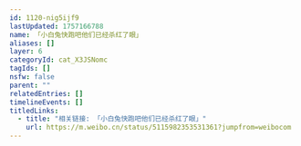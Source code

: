 ```yaml
---
id: 1120-nig5ijf9
lastUpdated: 1757166788
name: 「小白兔快跑吧他们已经杀红了眼」
aliases: []
layer: 6
categoryId: cat_X3JSNomc
tagIds: []
nsfw: false
parent: ""
relatedEntries: []
timelineEvents: []
titledLinks:
  - title: "相关链接: 「小白兔快跑吧他们已经杀红了眼」"
    url: https://m.weibo.cn/status/5115982353531361?jumpfrom=weibocom
---
```


